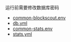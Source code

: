 
运行前需要修改数据库密码
- [common-blockscout.env](./docker-compose/envs/common-blockscout.env)
- [db.yml](./docker-compose/services/db.yml)
- [common-stats.env](./docker-compose/envs/common-stats.env)
- [stats.yml](./docker-compose/services/stats.yml)
